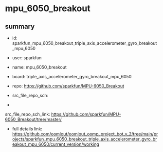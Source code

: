 # mpu_6050_breakout
 
## summary 
* id: sparkfun_mpu_6050_breakout_triple_axis_accelerometer_gyro_breakout_mpu_6050
* user: sparkfun
* name: mpu_6050_breakout
* board: triple_axis_accelerometer_gyro_breakout_mpu_6050
* repo: https://github.com/sparkfun/MPU-6050_Breakout



* src_file_repo_sch: 
*
 src_file_repo_sch_link: https://github.com/sparkfun/MPU-6050_Breakout/tree/master/
* full details link: https://github.com/oomlout/oomlout_oomp_project_bot_v_2/tree/main/projects/sparkfun_mpu_6050_breakout_triple_axis_accelerometer_gyro_breakout_mpu_6050/current_version/working  







